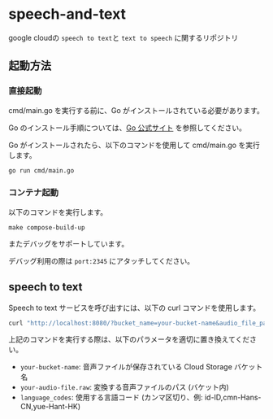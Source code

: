 # speech-and-text
google cloudの `speech to text`と `text to speech` に関するリポジトリ



## 起動方法

### 直接起動

cmd/main.go を実行する前に、Go がインストールされている必要があります。

Go のインストール手順については、[Go 公式サイト](https://go.dev/dl/) を参照してください。

Go がインストールされたら、以下のコマンドを使用して cmd/main.go を実行します。

```bash
go run cmd/main.go
```


### コンテナ起動
以下のコマンドを実行します。

```
make compose-build-up
```

またデバッグをサポートしています。

デバッグ利用の際は `port:2345` にアタッチしてください。


## speech to text

Speech to text サービスを呼び出すには、以下の curl コマンドを使用します。

```bash
curl "http://localhost:8080/?bucket_name=your-bucket-name&audio_file_path=your-audio-file.raw&language_codes=id-ID,cmn-Hans-CN,yue-Hant-HK"
```

上記のコマンドを実行する際は、以下のパラメータを適切に置き換えてください。

- `your-bucket-name`: 音声ファイルが保存されている Cloud Storage バケット名
- `your-audio-file.raw`: 変換する音声ファイルのパス (バケット内)
- `language_codes`:  使用する言語コード (カンマ区切り、例: id-ID,cmn-Hans-CN,yue-Hant-HK)
